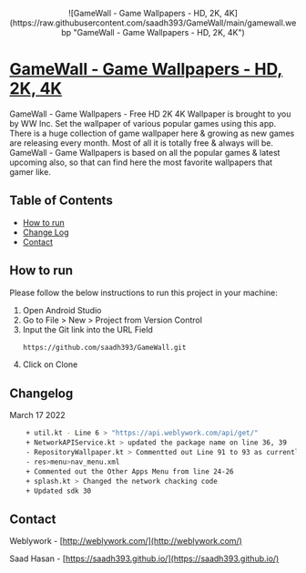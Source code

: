 <p align="center">
![GameWall - Game Wallpapers - HD, 2K, 4K](https://raw.githubusercontent.com/saadh393/GameWall/main/gamewall.webp "GameWall - Game Wallpapers - HD, 2K, 4K")
</p>

# [GameWall - Game Wallpapers - HD, 2K, 4K](https://play.google.com/store/apps/details?id=com.wwinc.gameWall)

GameWall - Game Wallpapers - Free HD 2K 4K Wallpaper is brought to you by WW Inc.
Set the wallpaper of various popular games using this app. There is a huge collection of game wallpaper here & growing as new games are releasing every month. Most of all it is totally free & always will be. GameWall - Game Wallpapers is based on all the popular games & latest upcoming also, so that can find here the most favorite wallpapers that gamer like.


<!-- TABLE OF CONTENTS -->

## Table of Contents

- [How to run](#how-to-run)
- [Change Log](#change-log)
- [Contact](#contact)

<!-- HOW TO RUN -->

## How to run

Please follow the below instructions to run this project in your machine:

1. Open Android Studio
2. Go to File > New > Project from Version Control
3. Input the Git link into the URL Field
   ```sh
   https://github.com/saadh393/GameWall.git
   ```
4. Click on Clone

## Changelog
March 17 2022
```sh
	+ util.kt - Line 6 > "https://api.weblywork.com/api/get/"
	+ NetworkAPIService.kt > updated the package name on line 36, 39
	- RepositoryWallpaper.kt > Commentted out Line 91 to 93 as currently api endpoint is not prepared
	- res>menu>nav_menu.xml
	+ Commented out the Other Apps Menu from line 24-26
	+ splash.kt > Changed the network chacking code
	+ Updated sdk 30
   ```


<!-- CONTACT -->

## Contact

Weblywork - [http://weblywork.com/](http://weblywork.com/)

Saad Hasan - [https://saadh393.github.io/](https://saadh393.github.io/)